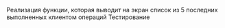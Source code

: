 Реализация функции, которая выводит на экран список из 5 последних выполненных клиентом операций 
Тестирование 
